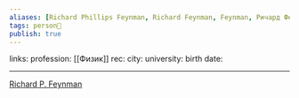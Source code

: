 ```yaml
---
aliases: [Richard Phillips Feynman, Richard Feynman, Feynman, Ричард Фейнман]
tags: person👤
publish: true
---
```

links:
profession: [[Физик]]
rec:
city: 
university: 
birth date: 

---

[Richard P. Feynman](https://www.goodreads.com/author/show/1429989.Richard_P_Feynman?from_search=true&from_srp=true)